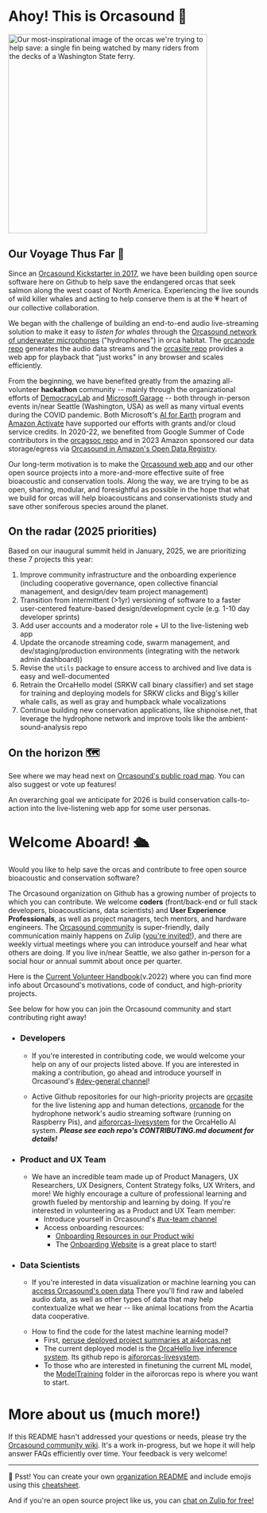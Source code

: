 <h1> Ahoy! This is Orcasound 👋 </h1>

<img width="400" alt="Our most-inspirational image of the orcas we're trying to help save: a single fin being watched by many riders from the decks of a Washington State ferry." src="https://user-images.githubusercontent.com/14044595/138359353-7ed3b581-613f-40f4-98ea-eacb91c5b04b.png">

<h2> Our Voyage Thus Far 🧭 </h2>

Since an [Orcasound Kickstarter in 2017](https://www.kickstarter.com/projects/sveirs/orcasound-listen-for-whales), we have been building open source software here on Github to help save the endangered orcas that seek salmon along the west coast of North America. Experiencing the live sounds of wild killer whales and acting to help conserve them is at the 💗 heart of our collective collaboration.

We began with the challenge of building an end-to-end audio live-streaming solution to make it easy to *listen for whales* through the [Orcasound network of underwater microphones](https://orcasound.net) ("hydrophones") in orca habitat. The [orcanode repo](https://github.com/orcasound/orcanode) generates the audio data streams and the [orcasite repo](https://github.com/orcasound/orcasite) provides a web app for playback that "just works" in any browser and scales efficiently. 

From the beginning, we have benefited greatly from the amazing all-volunteer **hackathon** community -- mainly through the organizational efforts of [DemocracyLab](https://www.democracylab.org/projects/81) and [Microsoft Garage](https://www.microsoft.com/en-us/garage/) -- both through in-person events in/near Seattle (Washington, USA) as well as many virtual events during the COVID pandemic. Both Microsoft's [AI for Earth](https://www.microsoft.com/en-us/ai/ai-for-earth) program and [Amazon Activate](https://aws.amazon.com/activate/) have supported our efforts with grants and/or cloud service credits. In 2020-22, we benefited from Google Summer of Code contributors in the [orcagsoc repo](https://github.com/orcasound/orcagsoc) and in 2023 Amazon sponsored our data storage/egress via [Orcasound in Amazon's Open Data Registry](https://registry.opendata.aws/orcasound/). 

Our long-term motivation is to make the [Orcasound web app](https://live.orcasound.net/) and our other open source projects into a more-and-more effective suite of free bioacoustic and conservation tools. Along the way, we are trying to be as open, sharing, modular, and foresightful as possible in the hope that what we build for orcas will help bioacousticans and conservationists study and save other soniferous species around the planet.

<h2> On the radar (2025 priorities)</h2>

Based on our inaugural summit held in January, 2025, we are prioritizing these 7 projects this year:

1. Improve community infrastructure and the onboarding experience (including cooperative governance, open collective financial management, and design/dev team project management) 
2. Transition from intermittent (>1yr) versioning of software to a faster user-centered feature-based design/development cycle (e.g. 1-10 day developer sprints) 
3. Add user accounts and a moderator role + UI to the live-listening web app
4. Update the orcanode streaming code, swarm management, and dev/staging/production environments (integrating with the network admin dashboard))
5. Revise the `utils` package to ensure access to archived and live data is easy and well-documented
6. Retrain the OrcaHello model (SRKW call binary classifier) and set stage for training and deploying models for SRKW clicks and Bigg's killer whale calls, as well as gray and humpback whale vocalizations
7. Continue building new conservation applications, like shipnoise.net, that leverage the hydrophone network and improve tools like the ambient-sound-analysis repo

<h2> On the horizon 🗺️ </h2>

See where we may head next on [Orcasound's public road map](https://trello.com/b/wBg0qhss/orcasound-roadmap). You can also suggest or vote up features!

An overarching goal we anticipate for 2026 is build conservation calls-to-action into the live-listening web app for some user personas.

<h1> Welcome Aboard! 🛳️ </h1>

Would you like to help save the orcas and contribute to free open source bioacoustic and conservation software? 

The Orcasound organization on Github has a growing number of projects to which you can contribute. We welcome **coders** (front/back-end or full stack developers, bioacousticians, data scientists) and **User Experience Professionals**, as well as project managers, tech mentors, and hardware engineers. The [Orcasound community](https://www.orcasound.net/hacker-hall-of-fame/) is super-friendly, daily communication mainly happens on Zulip ([you're invited!](https://orcasound.zulipchat.com/join/42uml7y5yr7n7pbc7k2icbcb/)), and there are weekly virtual meetings where you can introduce yourself and hear what others are doing. If you live in/near Seattle, we also gather in-person for a social hour or annual summit about once per quarter.

Here is the [Current Volunteer Handbook](https://docs.google.com/document/d/1CZ2TDCi7xwxVRgG9veXEowRbSF6vCLhCevMZqrzU1_0/edit?usp=sharing)(v.2022) where you can find more info about Orcasound's motivations, code of conduct, and high-priority projects.

See below for how you can join the Orcasound community and start contributing right away!

* <h3> Developers </h3>

	+ If you're interested in contributing code, we would welcome your help on any of our projects listed above. If you are interested in making a contribution, go ahead and introduce yourself in Orcasound's [#dev-general channel](https://orcasound.zulipchat.com/#narrow/channel/437054-dev-general)!

	+ Active Github repositories for our high-priority projects are [orcasite](https://github.com/orcasound/orcasite) for the live listening app and human detections, [orcanode](https://github.com/orcasound/orcanode) for the hydrophone network's audio streaming software (running on Raspberry Pis), and [aifororcas-livesystem](https://github.com/orcasound/aifororcas-livesystem) for the OrcaHello AI system. ***Please see each repo's CONTRIBUTING.md document for details!***

 * <h3> Product and UX Team </h3>

	+ We have an incredible team made up of Product Managers, UX Researchers, UX Designers, Content Strategy folks, UX Writers, and more! We highly encourage a culture of professional learning and growth fueled by mentorship and learning by doing. If you're interested in volunteering as a Product and UX Team member:
		+ Introduce yourself in Orcasound's [#ux-team channel](https://orcasound.zulipchat.com/#narrow/channel/437042-ux-team) 
		+ Access onboarding resources:
   			+ [Onboarding Resources in our Product wiki](https://github.com/orcasound/product/wiki)
      		+ The [Onboarding Website](https://sites.google.com/view/orcasound-onboarding-site/home) is a great place to start!

  * <h3> Data Scientists </h3>

	+ If you're interested in data visualization or machine learning you can [access Orcasound's open data](https://github.com/orcasound/orcadata/wiki) There you'll find raw and labeled audio data, as well as other types of data that may help contextualize what we hear -- like animal locations from the Acartia data cooperative.</p>
	+ How to find the code for the latest machine learning model?
  		+ First, [peruse deployed project summaries at ai4orcas.net](https://ai4orcas.net/portfolio/)
		+ The current deployed model is the [OrcaHello live inference system](https://ai4orcas.net/portfolio/orcahello/). Its github repo is [aifororcas-livesystem](https://github.com/orcasound/aifororcas-livesystem). 
		+ To those who are interested in finetuning the current ML model, the [ModelTraining](https://github.com/orcasound/aifororcas-livesystem/tree/main/ModelTraining) folder in the aifororcas repo is where you want to start.

<h1>More about us (much more!)</h1>

If this README hasn't addressed your questions or needs, please try the [Orcasound community wiki](https://github.com/orcasound/.github/wiki). It's a work in-progress, but we hope it will help answer FAQs efficiently over time. Your feedback is very welcome!

---

🤫 Psst! You can create your own [organization README](https://docs.github.com/en/organizations/collaborating-with-groups-in-organizations/customizing-your-organizations-profile) and include emojis using this [cheatsheet](https://www.webfx.com/tools/emoji-cheat-sheet/). 
	
And if you're an open source project like us, you can [chat on Zulip for free!](https://zulip.com/for/open-source/)


